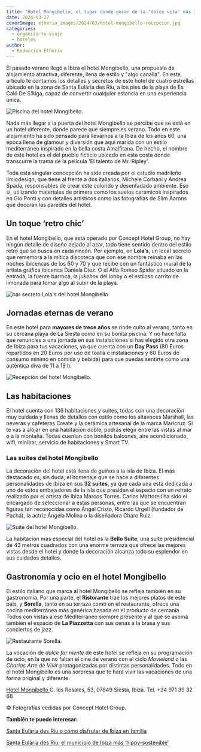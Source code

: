 ```yaml
---
title: "Hotel Mongibello, el lugar donde gozar de la 'dolce vita' más ibicenca"
date: 2024-03-27
coverImage: etheria_images/2024/03/hotel-mongibello-recepcion.jpg
categories: 
  - organiza-tu-viaje
  - hoteles
author: 
  - Redaccion Etheria
---
```


El pasado verano llegó a Ibiza el hotel Mongibello, una propuesta de alojamiento 
atractiva, diferente, llena de estilo y "algo canalla". En este artículo te contamos los 
detalles y secretos de este hotel de cuatro estrellas ubicado en la zona de Santa 
Eulària des Riu, a los pies de la playa de Es Caló De S’Alga, capaz de convertir 
cualquier estancia en una experiencia única. 

![Piscina del hotel Mongibello.](etheria_images/2024/03/hotel-mongibello-piscina.jpg "Piscina del hotel Mongibello.")

Nada más llegar a la puerta del hotel Mongibello se percibe que se está en un hotel 
diferente, donde parece que siempre es verano. Todo en este alojamiento ha sido pensado 
para llevarnos a la Ibiza de los años 60, una época llena de glamour y diversión que 
aquí marida con un estilo mediterráneo inspirado en la bella costa Amalfitana. De hecho, 
el nombre de este hotel es el del pueblo ficticio ubicado en esta costa donde transcurre 
la trama de la película 'El talento de Mr. Ripley'. 

Toda esta singular concepción ha sido creada por el estudio madrileño Ilmiodesign, que 
tiene al frente a dos italianos, Michele Corbani y Andrea Spada, responsables de crear 
este colorido y desenfadado ambiente. Eso sí, utilizando materiales de primera como los 
suelos cerámicos inspirados en Gio Ponti y con detalles artísticos como las fotografías 
de Slim Aarons que decoran las paredes del hotel. 

## Un toque ‘retro chic’

En el hotel Mongibello, que está operado por Concept Hotel Group, no hay ningún detalle 
de diseño dejado al azar, todo tiene sentido dentro del estilo retro que se busca en 
cada rincón. Por ejemplo, en **Lola’s**, un local secreto que rememora a la mítica 
discoteca que con ese nombre reinaba en las noches ibicencas de los 60 y 70 y que recibe 
con un fantástico mural de la artista gráfica ibicenca Daniela Díez. O el Alfa Romeo 
Spider situado en la entrada, la fuente barroca, la _jukebox_ del lobby o el estiloso 
carrito de limonada para tomar algo al subir de la playa. 

![bar secreto Lola's del hotel Mongibello](etheria_images/2024/03/hotel-mongibello-lolas.jpg "'Speakeasy' Lola's.")

## Jornadas eternas de verano

En este hotel para **mayores de trece años** se rinde culto al verano, tanto en su 
cercana playa de La Siesta como en su bonita piscina. Y no hace falta que renuncies a 
una jornada en sus instalaciones si has elegido otra zona de Ibiza para tus vacaciones, 
ya que cuenta con un **Day Pass** (80 Euros repartidos en 20 Euros por uso de toalla e 
instalaciones y 60 Euros de consumo mínimo en comida y bebida) para que puedas sentirte 
como una auténtica diva de 11 a 19 h. 

![Recepción del hotel Mongibello.](etheria_images/2024/03/hotel-mongibello-recepcion.jpg "Recepción del hotel Mongibello.")

## Las habitaciones

El hotel cuenta con 136 habitaciones y suites, todas con una decoración muy cuidada y 
llenas de detalles con estilo como los altavoces Marshall, las neveras y cafeteras 
Create y la cerámica artesanal de la marca Maricruz. Si te vas a alojar en una 
habitación doble, podrás elegir entre las vistas al mar o a la montaña. Todas cuentan 
con bonitos balcones, aire acondicionado, wifi, minibar, servicio de habitaciones y 
Smart TV. 

### Las suites del hotel Mongibello

La decoración del hotel está llena de guiños a la isla de Ibiza. El más destacado es, 
sin duda, el homenaje que se hace a diferentes personalidades de Ibiza en sus **32 
suites**, ya que cada una está dedicada a uno de estos embajadores de la isla que 
presiden el espacio con un retrato realizado por el artista de Ibiza Marcos Torres. 
Carlos Martorell ha sido el encargado de seleccionar a estas personas, entre las que se 
encuentran figuras tan reconocidas como Ángel Cristo, Ricardo Urgell (fundador de 
Pachá), la actriz Ángela Molina o la diseñadora Charo Ruiz. 

![Suite del hotel Mongibello.](etheria_images/2024/03/hotel-mongibello-suite.jpg "Suite del hotel Mongibello.")

La habitación más especial del hotel es la **Bello Suite**, una suite presidencial de 43 
metros cuadrados con una enorme terraza que ofrece las mejores vistas desde el hotel y 
donde la decoración alcanza todo su esplendor en sus cuidados detalles. 

## Gastronomía y ocio en el hotel Mongibello

El estilo italiano que marca al hotel Mongibello se refleja también en su gastronomía. 
Por una parte, el **Ristorante** trae los mejores platos de este país, y **Sorella**, 
tanto en su terraza como en el restaurante, ofrece una cocina mediterránea más genérica 
basada en el producto de cercanía. Todos con vistas a ese Mediterráneo siempre presente 
y al que se asoma también el espacio de **La Piazzetta** con sus cenas a la brasa y sus 
conciertos de jazz. 

![Restaurante Sorella.](etheria_images/2024/03/hotel-mongibello-restaurante-sorella.jpg "Restaurante Sorella.")

La vocación de _dolce far niente_ de este hotel se refleja en su programación de ocio, 
en la que no faltan el cine de verano con el ciclo _Movieland_ o las _Charlas Arte de 
Vivir_ protagonizadas por distintas personalidades. Todo en el hotel Mongibello es una 
sorpresa que te hará vivir las vacaciones de una forma original y diferente. 

[Hotel Mongibello ](http://www.mongibelloibiza.com)C. los Rosales, 53, 07849 Siesta, 
Ibiza. Tel. +34 971 39 32 68 

© Fotografías cedidas por Concept Hotel Group. 

**También te puede interesar:** 

[Santa Eulària des Riu o cómo disfrutar de Ibiza en 
familia](https://etheriamagazine.com/2024/03/20/santa-eularia-des-riu-en-familia/) 

[Santa Eulària des Riu, el municipio de Ibiza más 
‘hippy-sostenible’](https://etheriamagazine.com/2023/03/03/santa-eularia-des-riu-ibiza/)
